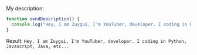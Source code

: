 My description:
```javascript
function sendDescription() {
  console.log("Hey, I am Zuygui, I'm YouTuber, developer. I coding in Python, Javascript, Java, etc...");
}
```

Result:
```Hey, I am Zuygui, I'm YouTuber, developer. I coding in Python, Javascript, Java, etc...```
